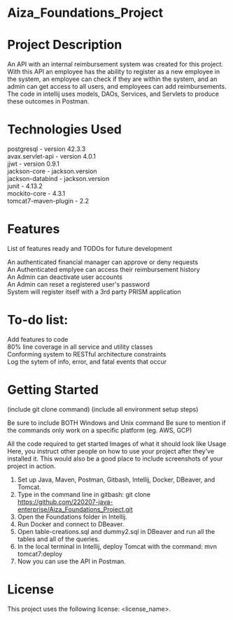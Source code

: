 # Aiza_Foundations_Project
# Project Description
An API with an internal reimbursement system was created for this project. With this API an employee has the ability to register as a new employee in the system, 
an employee can check if they are within the system, and an admin can get access to all users, and employees can add reimbursements. The code in
intellij uses models, DAOs, Services, and Servlets to produce these outcomes in Postman.

# Technologies Used
postgresql - version 42.3.3<br />
avax.servlet-api - version 4.0.1<br />
jjwt - version 0.9.1<br />
jackson-core - jackson.version<br />
jackson-databind - jackson.version<br />
junit - 4.13.2<br />
mockito-core - 4.3.1<br />
tomcat7-maven-plugin - 2.2<br />

# Features
List of features ready and TODOs for future development<br />

An authenticated financial manager can approve or deny requests<br />
An Authenticated emplyee can access their reimbursement history<br />
An Admin can deactivate user accounts<br />
An Admin can reset a registered user's password<br />
System will register itself with a 3rd party PRISM application<br />

# To-do list:

Add features to code<br />
80% line coverage in all service and utility classes<br />
Conforming system to RESTful architecture constraints<br />
Log the sytem of info, error, and fatal events that occur<br />

# Getting Started
(include git clone command) (include all environment setup steps)

Be sure to include BOTH Windows and Unix command
Be sure to mention if the commands only work on a specific platform (eg. AWS, GCP)

All the code required to get started
Images of what it should look like
Usage
Here, you instruct other people on how to use your project after they’ve installed it. This would also be a good place to include screenshots of your project in action.
1. Set up Java, Maven, Postman, Gitbash, Intellij, Docker, DBeaver, and Tomcat.
2. Type in the command line in gitbash: git clone https://github.com/220207-java-enterprise/Aiza_Foundations_Project.git 
3. Open the Foundations folder in Intellij.
4. Run Docker and connect to DBeaver. 
5.  Open table-creations.sql and dummy2.sql in DBeaver and run all the tables and all of the queries.
6. In the local terminal in Intellij, deploy Tomcat with the command: mvn tomcat7:deploy
7. Now you can use the API in Postman.

# License
This project uses the following license: <license_name>.

